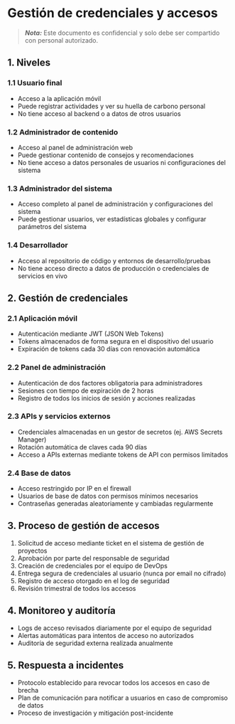# Gestión de credenciales y accesos

> ***Nota:*** Este documento es confidencial y solo debe ser compartido con personal autorizado.

## 1. Niveles

### 1.1 Usuario final

- Acceso a la aplicación móvil
- Puede registrar actividades y ver su huella de carbono personal
- No tiene acceso al backend o a datos de otros usuarios

### 1.2 Administrador de contenido

- Acceso al panel de administración web
- Puede gestionar contenido de consejos y recomendaciones
- No tiene acceso a datos personales de usuarios ni configuraciones del sistema

### 1.3 Administrador del sistema

- Acceso completo al panel de administración y configuraciones del sistema
- Puede gestionar usuarios, ver estadísticas globales y configurar parámetros del sistema

### 1.4 Desarrollador

- Acceso al repositorio de código y entornos de desarrollo/pruebas
- No tiene acceso directo a datos de producción o credenciales de servicios en vivo

## 2. Gestión de credenciales

### 2.1 Aplicación móvil

- Autenticación mediante JWT (JSON Web Tokens)
- Tokens almacenados de forma segura en el dispositivo del usuario
- Expiración de tokens cada 30 días con renovación automática

### 2.2 Panel de administración

- Autenticación de dos factores obligatoria para administradores
- Sesiones con tiempo de expiración de 2 horas
- Registro de todos los inicios de sesión y acciones realizadas

### 2.3 APIs y servicios externos

- Credenciales almacenadas en un gestor de secretos (ej. AWS Secrets Manager)
- Rotación automática de claves cada 90 días
- Acceso a APIs externas mediante tokens de API con permisos limitados

### 2.4 Base de datos

- Acceso restringido por IP en el firewall
- Usuarios de base de datos con permisos mínimos necesarios
- Contraseñas generadas aleatoriamente y cambiadas regularmente

## 3. Proceso de gestión de accesos

1. Solicitud de acceso mediante ticket en el sistema de gestión de proyectos
2. Aprobación por parte del responsable de seguridad
3. Creación de credenciales por el equipo de DevOps
4. Entrega segura de credenciales al usuario (nunca por email no cifrado)
5. Registro de acceso otorgado en el log de seguridad
6. Revisión trimestral de todos los accesos

## 4. Monitoreo y auditoría

- Logs de acceso revisados diariamente por el equipo de seguridad
- Alertas automáticas para intentos de acceso no autorizados
- Auditoría de seguridad externa realizada anualmente

## 5. Respuesta a incidentes

- Protocolo establecido para revocar todos los accesos en caso de brecha
- Plan de comunicación para notificar a usuarios en caso de compromiso de datos
- Proceso de investigación y mitigación post-incidente
